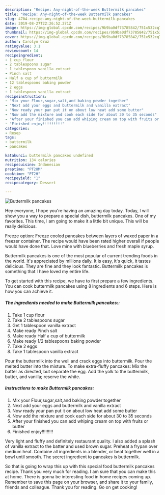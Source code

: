 ```yaml
---
description: "Recipe: Any-night-of-the-week Buttermilk pancakes"
title: "Recipe: Any-night-of-the-week Buttermilk pancakes"
slug: 4704-recipe-any-night-of-the-week-buttermilk-pancakes
date: 2019-08-27T22:26:52.271Z
image: https://img-global.cpcdn.com/recipes/9b9ba0df73785842/751x532cq70/buttermilk-pancakes-recipe-main-photo.jpg
thumbnail: https://img-global.cpcdn.com/recipes/9b9ba0df73785842/751x532cq70/buttermilk-pancakes-recipe-main-photo.jpg
cover: https://img-global.cpcdn.com/recipes/9b9ba0df73785842/751x532cq70/buttermilk-pancakes-recipe-main-photo.jpg
author: Carolyn Cruz
ratingvalue: 3.1
reviewcount: 14
recipeingredient:
- 1 cup flour
- 2 tablespoons sugar
- 1 tablespoon vanilla extract
- Pinch salt
- Half a cup of buttermilk
- 12 tablespoons baking powder
- 2 eggs
- 1 tablespoon vanilla extract
recipeinstructions:
- "Mix your Flour,sugar,salt,and baking powder together"
- "Next add your eggs and buttermilk and vanilla extract"
- "Now ready your pan put it on about low heat add some butter"
- "Now add the mixture and cook each side for about 30 to 35 seconds"
- "After your finished you can add whiping cream on top with fruits or butter"
- "Finished enjoy!!!!!!!!!"
categories:
- Resep
tags:
- buttermilk
- pancakes

katakunci: buttermilk pancakes undefined
nutrition: 134 calories
recipecuisine: Indonesian
preptime: "PT28M"
cooktime: "PT2H"
recipeyield: "1"
recipecategory: Dessert

---
```



![Buttermilk pancakes](https://img-global.cpcdn.com/recipes/9b9ba0df73785842/751x532cq70/buttermilk-pancakes-recipe-main-photo.jpg)

Hey everyone, I hope you're having an amazing day today. Today, I will show you a way to prepare a special dish, buttermilk pancakes. One of my favorites. This time, I am going to make it a little bit unique. This will be really delicious.

Freeze option: Freeze cooled pancakes between layers of waxed paper in a freezer container. The recipe would have been rated higher overall if people would have done that. Love mine with blueberries and fresh maple syrup.

Buttermilk pancakes is one of the most popular of current trending foods in the world. It's appreciated by millions daily. It is easy, it's quick, it tastes delicious. They are fine and they look fantastic. Buttermilk pancakes is something that I have loved my entire life.


To get started with this recipe, we have to first prepare a few ingredients. You can cook buttermilk pancakes using 8 ingredients and 6 steps. Here is how you can achieve it.

##### The ingredients needed to make Buttermilk pancakes::

1. Take 1 cup flour
1. Take 2 tablespoons sugar
1. Get 1 tablespoon vanilla extract
1. Make ready Pinch salt
1. Make ready Half a cup of buttermilk
1. Make ready 1/2 tablespoons baking powder
1. Take 2 eggs
1. Take 1 tablespoon vanilla extract


Pour the buttermilk into the well and crack eggs into buttermilk. Pour the melted butter into the mixture. To make extra-fluffy pancakes: Mix the batter as directed, but separate the egg. Add the yolk to the buttermilk, butter, and vanilla; reserve the white. 

##### Instructions to make Buttermilk pancakes:

1. Mix your Flour,sugar,salt,and baking powder together
1. Next add your eggs and buttermilk and vanilla extract
1. Now ready your pan put it on about low heat add some butter
1. Now add the mixture and cook each side for about 30 to 35 seconds
1. After your finished you can add whiping cream on top with fruits or butter
1. Finished enjoy!!!!!!!!!


Very light and fluffy and definitely restaurant quality. I also added a splash of vanilla extract to the batter and used brown sugar. Preheat a frypan over medium heat. Combine all ingredients in a blender, or beat together well in a bowl until smooth. The secret ingredient to pancakes is buttermilk. 

So that is going to wrap this up with this special food buttermilk pancakes recipe. Thank you very much for reading. I am sure that you can make this at home. There is gonna be interesting food in home recipes coming up. Remember to save this page on your browser, and share it to your family, friends and colleague. Thank you for reading. Go on get cooking!
